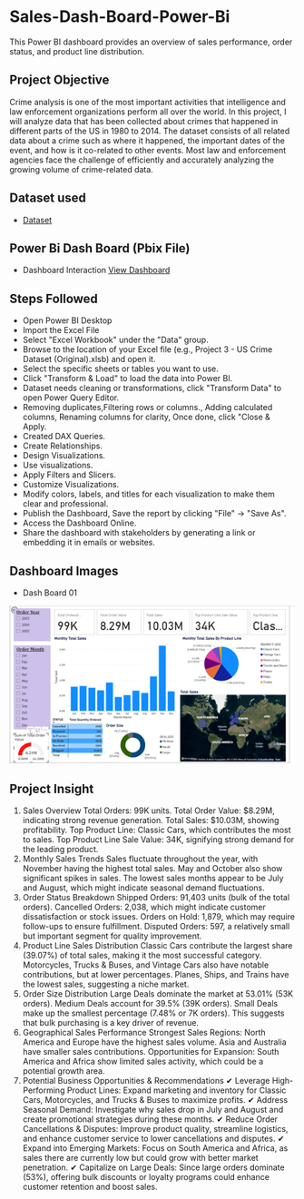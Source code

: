 # Sales-Dash-Board-Power-Bi
This Power BI dashboard provides an overview of sales performance, order status, and product line distribution. 
## Project Objective
Crime analysis is one of the most important activities that intelligence and law enforcement organizations perform all over the world. In this project, I will analyze data that has been collected about crimes that happened in different parts of the US in 1980 to 2014. The dataset consists of all related data about a crime such as where it happened, the important dates of the event, and how is it co-related to other events. Most law and enforcement agencies face the challenge of efficiently and accurately analyzing the growing volume of crime-related data.

## Dataset used
- <a href="https://github.com/Chamara1998/Sales-Dash-Board-Power-Bi/blob/main/sales_data.xlsx">Dataset</a>

## Power Bi Dash Board (Pbix File)
- Dashboard Interaction <a href="https://github.com/Chamara1998/Power_Bi-Dash_Boards/blob/main/Project%203%20Crime%20Analytics.pbix">View Dashboard</a>

## Steps Followed
-	Open Power BI Desktop
- Import the Excel File
- Select "Excel Workbook" under the "Data" group.
- Browse to the location of your Excel file (e.g., Project 3 - US Crime Dataset (Original).xlsb) and open it.
- Select the specific sheets or tables you want to use.
- Click "Transform & Load" to load the data into Power BI.
- Dataset needs cleaning or transformations, click "Transform Data" to open Power Query Editor.
- Removing duplicates,Filtering rows or columns., Adding calculated columns, Renaming columns for clarity, Once done, click "Close & Apply.
- Created DAX Queries.
- Create Relationships.
- Design Visualizations.
- Use visualizations.
- Apply Filters and Slicers.
- Customize Visualizations.
- Modify colors, labels, and titles for each visualization to make them clear and professional.
- Publish the Dashboard, Save the report by clicking "File" → "Save As".
- Access the Dashboard Online.
- Share the dashboard with stakeholders by generating a link or embedding it in emails or websites.

## Dashboard Images
- Dash Board 01
  
![Screenshot (495)](https://github.com/Chamara1998/Sales-Dash-Board-Power-Bi/blob/main/Sales%20Dash%20Board%20image.png)

## Project Insight
1. Sales Overview
Total Orders: 99K units.
Total Order Value: $8.29M, indicating strong revenue generation.
Total Sales: $10.03M, showing profitability.
Top Product Line: Classic Cars, which contributes the most to sales.
Top Product Line Sale Value: 34K, signifying strong demand for the leading product.
2. Monthly Sales Trends
Sales fluctuate throughout the year, with November having the highest total sales.
May and October also show significant spikes in sales.
The lowest sales months appear to be July and August, which might indicate seasonal demand fluctuations.
3. Order Status Breakdown
Shipped Orders: 91,403 units (bulk of the total orders).
Cancelled Orders: 2,038, which might indicate customer dissatisfaction or stock issues.
Orders on Hold: 1,879, which may require follow-ups to ensure fulfillment.
Disputed Orders: 597, a relatively small but important segment for quality improvement.
4. Product Line Sales Distribution
Classic Cars contribute the largest share (39.07%) of total sales, making it the most successful category.
Motorcycles, Trucks & Buses, and Vintage Cars also have notable contributions, but at lower percentages.
Planes, Ships, and Trains have the lowest sales, suggesting a niche market.
5. Order Size Distribution
Large Deals dominate the market at 53.01% (53K orders).
Medium Deals account for 39.5% (39K orders).
Small Deals make up the smallest percentage (7.48% or 7K orders).
This suggests that bulk purchasing is a key driver of revenue.
6. Geographical Sales Performance
Strongest Sales Regions:
North America and Europe have the highest sales volume.
Asia and Australia have smaller sales contributions.
Opportunities for Expansion:
South America and Africa show limited sales activity, which could be a potential growth area.
7. Potential Business Opportunities & Recommendations
✔ Leverage High-Performing Product Lines: Expand marketing and inventory for Classic Cars, Motorcycles, and Trucks & Buses to maximize profits.
✔ Address Seasonal Demand: Investigate why sales drop in July and August and create promotional strategies during these months.
✔ Reduce Order Cancellations & Disputes: Improve product quality, streamline logistics, and enhance customer service to lower cancellations and disputes.
✔ Expand into Emerging Markets: Focus on South America and Africa, as sales there are currently low but could grow with better market penetration.
✔ Capitalize on Large Deals: Since large orders dominate (53%), offering bulk discounts or loyalty programs could enhance customer retention and boost sales.

